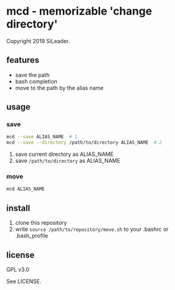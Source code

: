 # mcd - memorizable 'change directory'

Copyright 2019 SiLeader.

## features
+ save the path
+ bash completion
+ move to the path by the alias name

## usage
### save
```bash
mcd --save ALIAS_NAME  # 1
mcd --save --directory /path/to/directory ALIAS_NAME  # 2
```

1. save current directory as ALIAS_NAME
1. save `/path/to/directory` as ALIAS_NAME

### move
```bash
mcd ALIAS_NAME
```

## install
1. clone this repository
1. write `source /path/to/repository/move.sh` to your .bashrc or .bash_profile

## license
GPL v3.0

See LICENSE.
